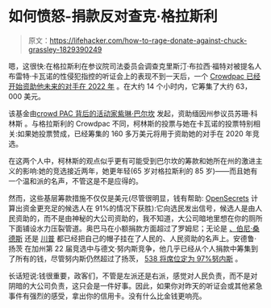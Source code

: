 # 如何愤怒-捐款反对查克·格拉斯利

> 原文：<https://lifehacker.com/how-to-rage-donate-against-chuck-grassley-1829390249>

嗯，这很快:在格拉斯利在参议院司法委员会调查克里斯汀·布拉西·福特对被提名人布雷特·卡瓦诺的性侵犯指控的听证会上的表现不到一天后，一个 [Crowdpac 已经开始资助他未来的对手在 2022 年](https://www.crowdpac.com/campaigns/388598/fund-chuck-grassleys-future-opponent?ref_code=bitly) 。在大约 14 个小时内，它筹集了大约 63，000 美元。



该基金由[](https://twitter.com/AdyBarkan?ref_src=twsrc%5Egoogle%7Ctwcamp%5Eserp%7Ctwgr%5Eauthor)[crowd PAC 背后的活动家紫琳·巴尔坎](https://www.crowdpac.com/campaigns/387413/either-sen-collins-votes-no-on-kavanaugh-or-we-fund-her-future-opponent) 发起，资助缅因州参议员苏珊·科林斯 。与格拉斯利的 Crowdpac 不同，柯林斯的投票与她在卡瓦诺的投票特别相关:如果她投票赞成，已经筹集的 160 多万美元将用于资助她的对手在 2020 年竞选。

在这两个人中，柯林斯的观点似乎更有可能受到巴尔坎的筹款和她所在州的激进主义的影响:她的竞选接近两年，她更年轻(65 岁对格拉斯利的 85 岁)——而且她有一个温和派的名声，不管这是不是应得的。

然而，这些基层筹款措施不仅仅是美元(尽管很明显，钱有帮助: [OpenSecrets](https://www.opensecrets.org/news/2018/02/grassroots-candidates-tout-small-average-contributions/) 计算出资金更充足的候选人在 91%的情况下获胜):它向选民发出信号，候选人是由人民资助的，而不是由神秘的大公司资助的，我不知道，大公司暗地里想在你的厕所下面铺设水力压裂管道。奥巴马在小额捐款方面超过了罗姆尼；无论是 [、伯尼·桑德斯](http://www.latimes.com/politics/la-na-trailguide-updates-bernie-sanders-rode-wave-of-small-1468337592-htmlstory.html#) 还是 [川普](https://www.politifact.com/truth-o-meter/statements/2017/nov/13/kayleigh-mcenany/trump-raised-more-dollars-small-donations/) 都已经把自己的帽子挂在了人民的、人民资助的名声上。安德鲁·扬茨 在加州第 22 届竞选中与德文·努内斯竞争，他几乎已经从个人捐款中筹集到了所有的钱，尽管努内斯仍然超过了扬茨， [538 将席位定为 97%努内斯](https://projects.fivethirtyeight.com/2018-midterm-election-forecast/house/california/22/) 。

长话短说:钱很重要，政客们，不管是左派还是右派，感觉对人民负责，而不是对阴暗的大公司负责，这只会是一件好事。因此，如果你对昨天的听证会或其他紧急事件有强烈的感受，拿出你的信用卡。没有什么比金钱更响亮。